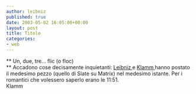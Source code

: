 ```yaml
---
author: leibniz
published: true
date: 2003-05-02 16:05:00+00:00
layout: post
title: Titolo
categories:
- web
---
```


   ** Un, due, tre... flic (o floc)   
** Accadono cose decisamente inquietanti:  [   Leibniz ](http://leibniz.splinder.it/1051869110#200157)e  [   Klamm ](http://klamm.splinder.it/1051869067#200155)hanno postato il medesimo pezzo (quello di Slate su Matrix) nel medesimo istante. Per i romantici che volessero saperlo erano le 11:51.   
Klamm
